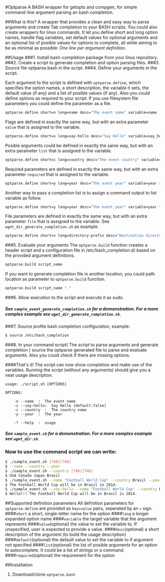 #Optparse
A BASH wrapper for getopts and compgen, for simple command-line argument parsing an bash completion.

##What is this?
A wrapper that provides a clean and easy way to parse arguments and create Tab completion to your BASH scripts. You could also create wrappers for linux commands. It let you define short and long option names, handle flag variables, set default values for optional arguments and an optional list of posible values for options to complete, all while aiming to be as minimal as possible: *One line per argument definition*.

##Usage
###1. Install bash-completion package from your linux repository.
###2. Create a script to generate completion and option parsing files.
###3. Source file optparse.bash in the script.
###4. Define your arguments in the script.

Each argument to the script is defined with `optparse.define`, which specifies the option names, a short description, the variable it sets, the default value (if any) and a list of posible values (if any). Also you could define options as required to your script. If you use filesystem file parameters you could define the parameter as a file.

```bash
optparse.define short=n long=name desc="The event name" variable=name
```

Flags are defined in exactly the same way, but with an extra parameter `value` that is assigned to the variable. 

```bash
optparse.define short=s long=say-hello desc="Say Hello" variable=say_hello value=true default=false
```

Posible arguments could be defined in exactly the same way, but with an extra parameter `list` that is assigned to the variable.

```bash
optparse.define short=c long=country desc="The event country" variable=country list="USA Canada Japan Brasil England"
```

Required parameters are defined in exactly the same way, but with an extra parameter `required` that is assigned to the variable. 

```bash
optparse.define short=y long=year desc="The event year" variable=year required=true
```

Another way to pass a completion list is to assign a command output to list variable as follow.

```bash
optparse.define short=y long=year desc="The event year" variable=year list="\$(my_command)"
```

File parameters are defined in exactly the same way, but with an extra parameter `file` that is assigned to the variable. See `wget_dir_generate_completion.sh` as example.

```bash
optparse.define short=x long=directory-prefix desc="Destination directory to save all files" variable=directory file=true required=true
```

###5. Evaluate your arguments
The `optparse.build` function creates a header script and a configuration file in /etc/bash_completion.d/ based on the provided argument definitions.

```bash
optparse.build script_name
```
If you want to generate completion file in another location, you could path location as parameter to `optparse.build` function.

```bash
optparse.build script_name "."
```

###6. Allow execution to the script and execute it as sudo.
##### See `sample_event_generate_completion.sh` for a demonstration. For a more complex example see `wget_dir_generate_completion.sh`.
###7. Source profile bash completion configuration, example:
```bash
$ source /etc/bash_completion
```

###8. In your command script( The script to parse arguments and generate completion ) source the optparse generated file to parse and evaluate arguments. Also you could check if there are missing options.

####That's it!
The script can now show completion and make use of the variables. Running the script (without any arguments) should give you a neat usage description.
    
    usage: ./script.sh [OPTIONS]
    
    OPTIONS:
    
        -n --name  :  The event name
        -s --say-hello:  Say Hello [default:false]
    	-c --country  :  The country name
    	-y --year  :  The year
    
    	-? --help  :  usage

##### See `sample_event.sh` for a demonstration. For a more complex example see `wget_dir.sh`.
### Now to use the command script we can write:
```bash
$ ./sample_event.sh [TAB][TAB]
$ --name --country --year
$ ./sample_event.sh --country [TAB][TAB]
$ USA Canada Japan Brasil
$ ./sample_event.sh --name "Football World Cup" --country Brasil --year 2014
$ The Football World Cup will be in Brasil in 2014.
$ ./sample_event.sh --sey-hello --name "Football World Cup" --country Brasil --year 2014
$ Hello!!! The Football World Cup will be in Brasil in 2014.
```
    
##Supported definition parameters
All definition parameters for `optparse.define` are provided as `key=value` pairs, seperated by an `=` sign.
####`short`
a short, single-letter name for the option
####`long`
a longer expanded option name
####`variable`
the target variable that the argument represents
####`value`(optional)
the value to set the variable to. If unspecified, user is expected to provide a value.
####`desc`(optional)
a short description of the argument (to build the usage description)
####`default`(optional)
the default value to set the variable to if argument not specified
####`list`(optional)
the list of posible arguments for an option to autocomplete. It could be a list of strings or a command.
####`required`(optional)
the requirement for the option

##Installation
1. Download/clone `optparse.bash`



